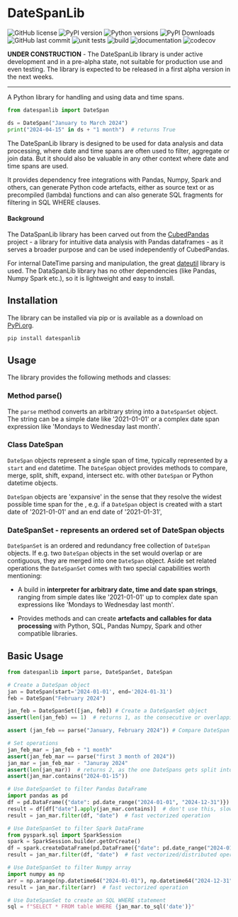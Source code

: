 # DateSpanLib
![GitHub license](https://img.shields.io/github/license/Zeutschler/datespanlib?color=A1C547)
![PyPI version](https://img.shields.io/pypi/v/datespanlib?logo=pypi&logoColor=979DA4&color=A1C547)
![Python versions](https://img.shields.io/badge/dynamic/toml?url=https%3A%2F%2Fraw.githubusercontent.com%2FZeutschler%2Fdatespanlib%2Fmaster%2Fpyproject.toml&query=%24%5B'project'%5D%5B'requires-python'%5D&color=A1C547)
![PyPI Downloads](https://img.shields.io/pypi/dm/datespanlib.svg?logo=pypi&logoColor=979DA4&label=PyPI%20downloads&color=A1C547)
![GitHub last commit](https://img.shields.io/github/last-commit/Zeutschler/datespanlib?logo=github&logoColor=979DA4&color=A1C547)
![unit tests](https://img.shields.io/github/actions/workflow/status/zeutschler/datespanlib/python-package.yml?logo=GitHub&logoColor=979DA4&label=unit%20tests&color=A1C547)
![build](https://img.shields.io/github/actions/workflow/status/zeutschler/datespanlib/python-package.yml?logo=GitHub&logoColor=979DA4&color=A1C547)
![documentation](https://img.shields.io/github/actions/workflow/status/zeutschler/datespanlib/static-site-upload.yml?logo=GitHub&logoColor=979DA4&label=docs&color=A1C547&link=https%3A%2F%2Fzeutschler.github.io%2Fcubedpandas%2F)
![codecov](https://codecov.io/github/Zeutschler/datespanlib/graph/badge.svg?token=B12O0B6F10)

**UNDER CONSTRUCTION** - The DateSpanLib library is under active development and in a pre-alpha state, not 
suitable for production use and even testing. The library is expected to be released in a first alpha version
in the next weeks.

-----------------
A Python library for handling and using data and time spans. 

```python
from datespanlib import DateSpan

ds = DateSpan("January to March 2024")
print("2024-04-15" in ds + "1 month")  # returns True  
```

The DateSpanLib library is designed to be used for data analysis and data processing, 
where date and time spans are often used to filter, aggregate or join data. But it 
should also be valuable in any other context where date and time spans are used.

It provides dependency free integrations with Pandas, Numpy, Spark and others, can 
generate Python code artefacts, either as source text or as precompiled (lambda) 
functions and can also generate SQL fragments for filtering in SQL WHERE clauses.

#### Background
The DataSpanLib library has been carved out from the 
[CubedPandas](https://github.com/Zeutschler/cubedpandas) project - a library for 
intuitive data analysis with Pandas dataframes - as it serves a broader purpose and 
can be used independently of CubedPandas. 

For internal DateTime parsing and manipulation, 
the great [dateutil](https://github.com/dateutil/dateutil) library is used. The
DataSpanLib library has no other dependencies (like Pandas, Numpy Spark etc.), 
so it is lightweight and easy to install.

## Installation
The library can be installed via pip or is available as a download on [PyPi.org](https://pypi.org/datespanlib/).
```bash
pip install datespanlib
```

## Usage

The library provides the following methods and classes:

### Method parse() 
The `parse` method converts an arbitrary string into a `DateSpanSet` object. The string can be a simple date
like '2021-01-01' or a complex date span expression like 'Mondays to Wednesday last month'.

### Class DateSpan
`DateSpan` objects represent a single span of time, typically represented by a `start` and `end` datetime.
The `DateSpan` object provides methods to compare, merge, split, shift, expand, intersect etc. with other
`DateSpan` or Python datetime objects.

`DateSpan` objects are 'expansive' in the sense that they resolve the widest possible time span
for the 
, e.g. if a `DateSpan` object is created with a start date of '2021-01-01' and an end date of '2021-01-31',  




###  DateSpanSet - represents an ordered set of DateSpan objects
`DateSpanSet` is an ordered and redundancy free collection of `DateSpan` objects. If e.g. two `DateSpan` 
objects in the set would overlap or are contiguous, they are merged into one `DateSpan` object. Aside 
set related operations the `DateSpanSet` comes with two special capabilities worth mentioning:

* A build in **interpreter for arbitrary date, time and date span strings**, ranging from simple dates
  like '2021-01-01' up to complex date span expressions like 'Mondays to Wednesday last month'.

* Provides methods and can create **artefacts and callables for data processing** with Python, SQL, Pandas
  Numpy, Spark and other compatible libraries.




## Basic Usage
```python
from datespanlib import parse, DateSpanSet, DateSpan

# Create a DateSpan object
jan = DateSpan(start='2024-01-01', end='2024-01-31')
feb = DateSpan("February 2024")

jan_feb = DateSpanSet([jan, feb]) # Create a DateSpanSet object
assert(len(jan_feb) == 1)  # returns 1, as the consecutive or overlapping DateSpan objects get merged.

assert (jan_feb == parse("January, February 2024")) # Compare DateSpan objects

# Set operations
jan_feb_mar = jan_feb + "1 month"
assert(jan_feb_mar == parse("first 3 month of 2024"))
jan_mar = jan_feb_mar - "Januray 2024"   
assert(len(jan_mar))  # returns 2, as the one DateSpans gets split into two DataSpans.
assert(jan_mar.contains("2024-01-15"))  

# Use DateSpanSet to filter Pandas DataFrame
import pandas as pd
df = pd.DataFrame({"date": pd.date_range("2024-01-01", "2024-12-31")})
result = df[df["date"].apply(jan_mar.contains)]  # don't use this, slow
result = jan_mar.filter(df, "date")  # fast vectorized operation

# Use DateSpanSet to filter Spark DataFrame
from pyspark.sql import SparkSession
spark = SparkSession.builder.getOrCreate()
df = spark.createDataFrame(pd.DataFrame({"date": pd.date_range("2024-01-01", "2024-12-31")}))
result = jan_mar.filter(df, "date")  # fast vectorized/distributed operation

# Use DateSpanSet to filter Numpy array
import numpy as np
arr = np.arange(np.datetime64("2024-01-01"), np.datetime64("2024-12-31"))
result = jan_mar.filter(arr)  # fast vectorized operation

# Use DateSpanSet to create an SQL WHERE statement
sql = f"SELECT * FROM table WHERE {jan_mar.to_sql('date')}"
```









